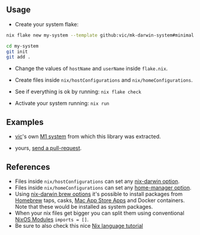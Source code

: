 ## Usage

* Create your system flake:

``` sh
nix flake new my-system --template github:vic/mk-darwin-system#minimal

cd my-system
git init
git add .
```

* Change the values of `hostName` and `userName` inside `flake.nix`.

* Create files inside `nix/hostConfigurations` and `nix/homeConfigurations`.

* See if everything is ok by running: `nix flake check`

* Activate your system running: `nix run`


## Examples

* [vic](http://twitter.com/oeiuwq)'s own [M1 system](http://github.com/vic/vix) from which
  this library was extracted.
  
* yours, [send a pull-request](http://github.com/vic/mk-darwin-system/pulls).

## References

* Files inside `nix/hostConfigurations` can set any [nix-darwin option](https://daiderd.com/nix-darwin/manual/index.html#sec-options).
* Files inside `nix/homeConfigurations` can set any [home-manager option](https://nix-community.github.io/home-manager/options.html).
* Using [nix-darwin brew options](https://daiderd.com/nix-darwin/manual/index.html#opt-homebrew.enable) it's possible to install 
  packages from [Homebrew](https://brew.sh/) taps, casks, [Mac App Store Apps](https://www.apple.com/app-store/) and Docker containers. Note that these would be installed as system packages.
* When your nix files get bigger you can split them using conventional [NixOS Modules](https://nixos.wiki/wiki/NixOS_modules) `imports = []`.
* Be sure to also check this nice [Nix language tutorial](https://nix.dev/tutorials/nix-language)

